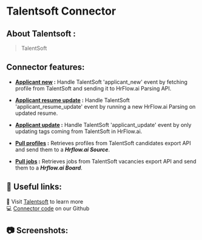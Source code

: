 
# Talentsoft Connector


## About Talentsoft :
> TalentSoft




## Connector features:

- **[**Applicant new**](https://github.com/Riminder/hrflow-connectors/tree/master/src/hrflow_connectors/connectors/talentsoft/docs/applicant_new.md) :** Handle TalentSoft 'applicant_new' event by fetching profile from TalentSoft and sending it to HrFlow.ai Parsing API.

- **[**Applicant resume update**](https://github.com/Riminder/hrflow-connectors/tree/master/src/hrflow_connectors/connectors/talentsoft/docs/applicant_resume_update.md) :** Handle TalentSoft 'applicant_resume_update' event by running a new HrFlow.ai Parsing on updated resume.

- **[**Applicant update**](https://github.com/Riminder/hrflow-connectors/tree/master/src/hrflow_connectors/connectors/talentsoft/docs/applicant_update.md) :** Handle TalentSoft 'applicant_update' event by only updating tags coming from TalentSoft in HrFlow.ai.

- **[**Pull profiles**](https://github.com/Riminder/hrflow-connectors/tree/master/src/hrflow_connectors/connectors/talentsoft/docs/pull_profiles.md) :** Retrieves profiles from TalentSoft candidates export API and send them to a ***Hrflow.ai Source***.

- **[**Pull jobs**](https://github.com/Riminder/hrflow-connectors/tree/master/src/hrflow_connectors/connectors/talentsoft/docs/pull_jobs.md) :** Retrieves jobs from TalentSoft vacancies export API and send them to a ***Hrflow.ai Board***.




## 🔗 Useful links:
📝 Visit [Talentsoft](https://www.cegid.com/fr/produits/cegid-talentsoft/) to learn more
<br>
💻 [Connector code](https://github.com/Riminder/hrflow-connectors/tree/master/src/hrflow_connectors/connectors/talentsoft) on our Github


## 📷 Screenshots:


    
        
    
        
    
        
    
        
    
        
    
